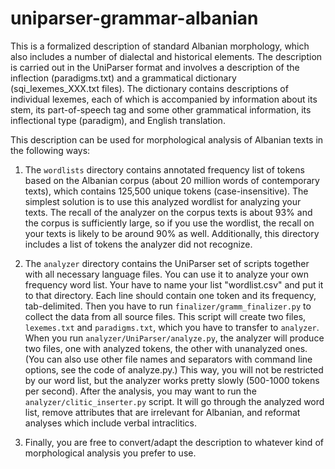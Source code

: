 uniparser-grammar-albanian
==========================

This is a formalized description of standard Albanian morphology, which also includes a number of dialectal and historical elements. The description is carried out in the UniParser format and involves a description of the inflection (paradigms.txt) and a grammatical dictionary (sqi_lexemes_XXX.txt files). The dictionary contains descriptions of individual lexemes, each of which is accompanied by information about its stem, its part-of-speech tag and some other grammatical information, its inflectional type (paradigm), and English translation.

This description can be used for morphological analysis of Albanian texts in the following ways:

1. The ``wordlists`` directory contains annotated frequency list of tokens based on the Albanian corpus (about 20 million words of contemporary texts), which contains 125,500 unique tokens (case-insensitive). The simplest solution is to use this analyzed wordlist for analyzing your texts. The recall of the analyzer on the corpus texts is about 93% and the corpus is sufficiently large, so if you use the wordlist, the recall on your texts is likely to be around 90% as well. Additionally, this directory includes a list of tokens the analyzer did not recognize.

2. The ``analyzer`` directory contains the UniParser set of scripts together with all necessary language files. You can use it to analyze your own frequency word list. Your have to name your list "wordlist.csv" and put it to that directory. Each line should contain one token and its frequency, tab-delimited. Then you have to run ``finalizer/gramm_finalizer.py`` to collect the data from all source files. This script will create two files, ``lexemes.txt`` and ``paradigms.txt``, which you have to transfer to ``analyzer``. When you run ``analyzer/UniParser/analyze.py``, the analyzer will produce two files, one with analyzed tokens, the other with unanalyzed ones. (You can also use other file names and separators with command line options, see the code of analyze.py.) This way, you will not be restricted by our word list, but the analyzer works pretty slowly (500-1000 tokens per second). After the analysis, you may want to run the ``analyzer/clitic_inserter.py`` script. It will go through the analyzed word list, remove attributes that are irrelevant for Albanian, and reformat analyses which include verbal intraclitics.

3. Finally, you are free to convert/adapt the description to whatever kind of morphological analysis you prefer to use.


